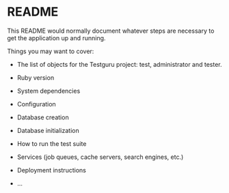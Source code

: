 # README

This README would normally document whatever steps are necessary to get the
application up and running.

Things you may want to cover:

* The list of objects for the Testguru project: test, administrator and tester.

* Ruby version

* System dependencies

* Configuration

* Database creation

* Database initialization

* How to run the test suite

* Services (job queues, cache servers, search engines, etc.)

* Deployment instructions

* ...
